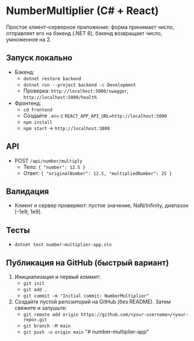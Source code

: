 # NumberMultiplier (C# + React)

Простое клиент–серверное приложение: форма принимает число, отправляет его на бэкенд (.NET 8), бэкенд возвращает число, умноженное на 2.

## Запуск локально
- Бэкенд:
  - `dotnet restore backend`
  - `dotnet run --project backend -c Development`
  - Проверка: `http://localhost:5000/swagger`, `http://localhost:5000/health`
- Фронтенд:
  - `cd frontend`
  - Создайте `.env` с `REACT_APP_API_URL=http://localhost:5000`
  - `npm install`
  - `npm start` → `http://localhost:3000`

## API
- POST `/api/number/multiply`
  - Тело: `{ "number": 12.5 }`
  - Ответ: `{ "originalNumber": 12.5, "multipliedNumber": 25 }`

## Валидация
- Клиент и сервер проверяют: пустое значение, NaN/Infinity, диапазон [-1e9; 1e9].

## Тесты
- `dotnet test number-multiplier-app.sln`

## Публикация на GitHub (быстрый вариант)
1. Инициализация и первый коммит:
   - `git init`
   - `git add .`
   - `git commit -m "Initial commit: NumberMultiplier"`
2. Создайте пустой репозиторий на GitHub (без README). Затем свяжите и запушьте:
   - `git remote add origin https://github.com/<your-username>/<your-repo>.git`
   - `git branch -M main`
   - `git push -u origin main`
"# number-multiplier-app" 
